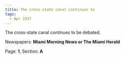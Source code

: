 ```yaml
---  
title: The cross-state canal continues to  
tags:  
  - Apr 1937  
---  
```

  
The cross-state canal continues to be debated.  
  
Newspapers: **Miami Morning News or The Miami Herald**  
  
Page: **1**, Section: **A** 
